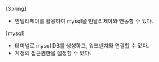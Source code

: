 [Spring]
- 인텔리제이를 활용하여 mysql을 인텔리제이와 연동할 수 있다.

[mysql]
- 터미널로 mysql DB를 생성하고, 워크벤치와 연결할 수 있다.
- 계정의 접근권한을 설정할 수 있다.
